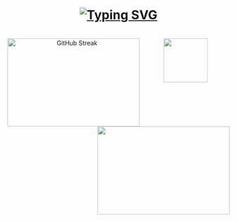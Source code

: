 <h1 align="center">
    <a href="https://git.io/typing-svg">
        <img src="https://readme-typing-svg.demolab.com?font=Fira+Code&pause=1000&color=F05033&center=true&vCenter=true&multiline=true&width=435&lines=Hello+World%2C;I+am+Lemon+and+I+like+moths.)" alt="Typing SVG" />
    </a>
</h1>
<br>
<div align=center>
    <a href="https://git.io/streak-stats">
        <img align="left" src="https://streak-stats.demolab.com?user=mothsfollow&theme=git-dark&date_format=M%20j%5B%2C%20Y%5D" alt="GitHub Streak" width="300" height="200"/>
    </a>
    <a href="https://github.com/anuraghazra/github-readme-stats">
        <img align="right" src="https://github-readme-stats.vercel.app/api/top-langs/?username=mothsfollow&layout=compact&theme=great-gatsby&langs_count=8&hide_border=false&border_color=f05033" width="300" height="200"/>
    </a>
    <a>
      <img align="center" src="https://avatars.githubusercontent.com/u/105596679?s=400&u=f3ffd83a4382c969fb3e863cfa8e8c98fd2e83d4&v=4"  width="100" height="100"/>
    </a>
</ div>
